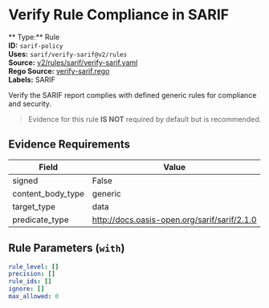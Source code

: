 # Verify Rule Compliance in SARIF  
** Type:** Rule  
**ID:** `sarif-policy`  
**Uses:** `sarif/verify-sarif@v2/rules`  
**Source:** [v2/rules/sarif/verify-sarif.yaml](https://github.com/scribe-public/sample-policies/v2/rules/sarif/verify-sarif.yaml)  
**Rego Source:** [verify-sarif.rego](https://github.com/scribe-public/sample-policies/v2/rules/sarif/verify-sarif.rego)  
**Labels:** SARIF  

Verify the SARIF report complies with defined generic rules for compliance and security.

> Evidence for this rule **IS NOT** required by default but is recommended.


## Evidence Requirements  
| Field | Value |
|-------|-------|
| signed | False |
| content_body_type | generic |
| target_type | data |
| predicate_type | http://docs.oasis-open.org/sarif/sarif/2.1.0 |

## Rule Parameters (`with`)  
```yaml
rule_level: []
precision: []
rule_ids: []
ignore: []
max_allowed: 0
```

